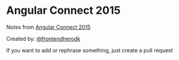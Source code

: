 # Angular Connect 2015
Notes from [Angular Connect 2015](http://angularconnect.com/)

Created by: [@frontendherodk](http://twitter.com/frontendherodk)

If you want to add or rephrase something, just create a pull request
